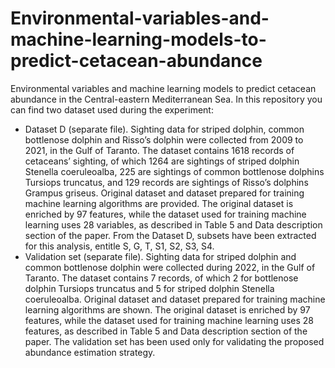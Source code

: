 # Environmental-variables-and-machine-learning-models-to-predict-cetacean-abundance
Environmental variables and machine learning models to predict cetacean abundance in the Central-eastern Mediterranean Sea.
In this repository you can find two dataset used during the experiment: 
* Dataset D (separate file). Sighting data for striped dolphin, common bottlenose dolphin and Risso’s dolphin were collected from 2009 to 2021, in the Gulf of Taranto. The dataset contains 1618 records of cetaceans’ sighting, of which 1264 are sightings of striped dolphin Stenella coeruleoalba, 225 are sightings of common bottlenose dolphins Tursiops truncatus, and 129 records are sightings of Risso’s dolphins Grampus griseus. Original dataset and dataset prepared for training machine learning algorithms are provided. The original dataset is enriched by 97 features, while the dataset used for training machine learning uses 28 variables, as described in Table 5 and Data description section of the paper. From the Dataset D, subsets have been extracted for this analysis, entitle S, G, T, S1, S2, S3, S4. 
* Validation set (separate file). Sighting data for striped dolphin and common bottlenose dolphin were collected during 2022, in the Gulf of Taranto. The dataset contains 7 records, of which 2 for bottlenose dolphin Tursiops truncatus and 5 for striped dolphin Stenella coeruleoalba. Original dataset and dataset prepared for training machine learning algorithms are shown. The original dataset is enriched by 97 features, while the dataset used for training machine learning uses 28 features, as described in Table 5 and Data description section of the paper. The validation set has been used only for validating the proposed abundance estimation strategy.
